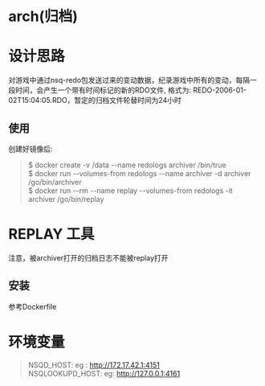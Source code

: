 # arch(归档)

# 设计思路
对游戏中通过nsq-redo包发送过来的变动数据，纪录游戏中所有的变动，每隔一段时间，会产生一个带有时间标记的新的RDO文件, 格式为: REDO-2006-01-02T15:04:05.RDO，暂定的归档文件轮替时间为24小时

## 使用
创建好镜像后:                 
> $ docker create -v /data --name redologs archiver /bin/true        
> $ docker run --volumes-from redologs  --name archiver -d archiver /go/bin/archiver              
> $ docker run --rm --name replay --volumes-from redologs  -it archiver /go/bin/replay             

# REPLAY 工具
注意，被archiver打开的归档日志不能被replay打开

## 安装
参考Dockerfile

# 环境变量
> NSQD_HOST: eg : http://172.17.42.1:4151         
> NSQLOOKUPD_HOST: eg: http://127.0.0.1:4161         